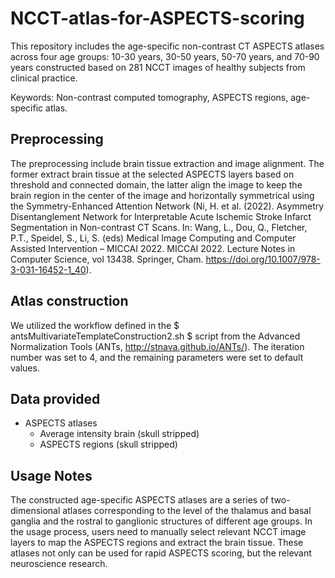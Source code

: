 # NCCT-atlas-for-ASPECTS-scoring
This repository includes the age-specific non-contrast CT ASPECTS atlases across four age groups: 10-30 years, 30-50 years, 50-70 years, and 70-90 years constructed based on 281 NCCT images of healthy subjects from clinical practice. 

Keywords: Non-contrast computed tomography, ASPECTS regions, age-specific atlas. 

## Preprocessing
The preprocessing include brain tissue extraction and image alignment. The former extract brain tissue at the selected ASPECTS layers based on threshold and connected domain, the latter align the image to keep the brain region in the center of the image and horizontally symmetrical using the Symmetry-Enhanced Attention Network (Ni, H. et al. (2022). Asymmetry Disentanglement Network for Interpretable Acute Ischemic Stroke Infarct Segmentation in Non-contrast CT Scans. In: Wang, L., Dou, Q., Fletcher, P.T., Speidel, S., Li, S. (eds) Medical Image Computing and Computer Assisted Intervention – MICCAI 2022. MICCAI 2022. Lecture Notes in Computer Science, vol 13438. Springer, Cham. https://doi.org/10.1007/978-3-031-16452-1_40).

## Atlas construction
We utilized the workflow defined in the $ antsMultivariateTemplateConstruction2.sh $ script from the Advanced Normalization Tools (ANTs, http://stnava.github.io/ANTs/). The iteration number was set to 4, and the remaining parameters were set to default values.

## Data provided 
* ASPECTS atlases
  * Average intensity brain (skull stripped)
  * ASPECTS regions (skull stripped) 
  
## Usage Notes 
The constructed age-specific ASPECTS atlases are a series of two-dimensional atlases corresponding to the level of the thalamus and basal ganglia and the rostral to ganglionic structures of different age groups. In the usage process, users need to manually select relevant NCCT image layers to map the ASPECTS regions and extract the brain tissue. These atlases not only can be used for rapid ASPECTS scoring, but the relevant neuroscience research.
  
